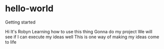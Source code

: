# hello-world
Getting started

Hi 
It's Robyn
Learning how to use this thing
Gonna do my project
We will see if I can execute my ideas well
This is one way of making my ideas come to life
